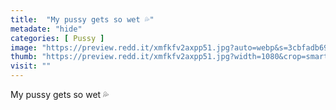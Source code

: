 ```yaml
---
title:  "My pussy gets so wet 💦"
metadate: "hide"
categories: [ Pussy ]
image: "https://preview.redd.it/xmfkfv2axpp51.jpg?auto=webp&s=3cbfadb6965011d45179e48568288a0b8fbf1332"
thumb: "https://preview.redd.it/xmfkfv2axpp51.jpg?width=1080&crop=smart&auto=webp&s=4b79215297b00811fda8530219762d7c1a4158da"
visit: ""
---
```

My pussy gets so wet 💦
